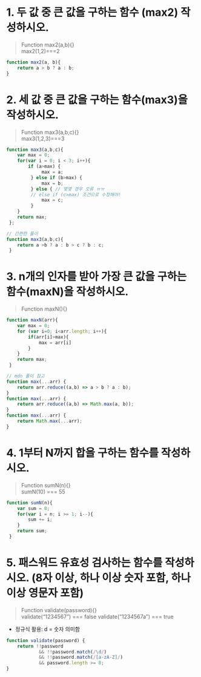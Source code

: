 # 1. 두 값 중 큰 값을 구하는 함수 (max2) 작성하시오.
> Function max2(a,b){}  
> max2(1,2)===2
```javascript
function max2(a, b){
	return a > b ? a : b;
}
```

# 2. 세 값 중 큰 값을 구하는 함수(max3)을 작성하시오.
> Function max3(a,b,c){}  
> max3(1,2,3)===3
```javascript
function max3(a,b,c){
    var max = 0;
	for(var i = 0; i < 3; i++){
		if (a>max) {
             max = a;
         } else if (b>max) {
             max = b;
         } else { // 몇몇 경우 오류 ㅠㅠ 
         // else if (c>max) 조건으로 수정해야!
             max = c;
         }
 	}
 	return max;
 };
```

```js
// 간편한 풀이
function max3(a,b,c){
    return a >b ? a : b > c ? b : c;
 }
```

# 3. n개의 인자를 받아 가장 큰 값을 구하는 함수(maxN)을 작성하시오.
> Function maxN(){}
```javascript
function maxN(arr){
    var max = 0;
 	for (var i=0; i<arr.length; i++){
 		if(arr[i]>max){
 			max = arr[i]
 		}
 	}
 	return max;
 }
```

```javascript
// mdn 풀이 참고
function max(...arr) {
	return arr.reduce((a,b) => a > b ? a : b);
}
function max(...arr) {
 	return arr.reduce((a,b) => Math.max(a, b));
}
function max(...arr) {
	return Math.max(...arr);
}
```

# 4. 1부터 N까지 합을 구하는 함수를 작성하시오.
> Function sumN(n){}  
> sumN(10) === 55
```javascript
function sumN(n){
 	var sum = 0;
 	for(var i = n; i >= 1; i--){
 		sum += i;
 	}
 	return sum;
 }
```

# 5. 패스워드 유효성 검사하는 함수를 작성하시오. (8자 이상, 하나 이상 숫자 포함, 하나 이상 영문자 포함)
> Function validate(password){}  
> validate(“1234567”) === false validate(“1234567a”) === true
- 정규식 활용: d = 숫자 의미함
```javascript
function validate(password) {
	return !!password 
			&& !!password.match(/\d/) 
			&& !!password.match(/[a-zA-Z]/)
			&& password.length >= 8;
}
```